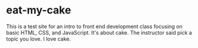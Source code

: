 # eat-my-cake
This is a test site for an intro to front end development class focusing on basic HTML, CSS, and JavaScript. It's about cake. The instructor said pick a topic you love. I love cake.
